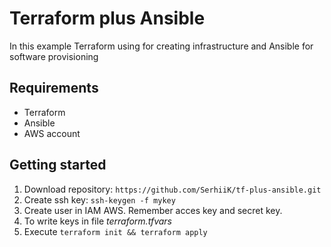 # Terraform plus Ansible

In this example Terraform using for creating infrastructure and Ansible for software provisioning

## Requirements
- Terraform 
- Ansible
- AWS account

## Getting started
1. Download repository: `https://github.com/SerhiiK/tf-plus-ansible.git`
2. Create ssh key: `ssh-keygen -f mykey` 
3. Create user in IAM AWS. Remember acces key and secret key.
4. To write keys in file *terraform.tfvars*
5. Execute `terraform init && terraform apply` 
